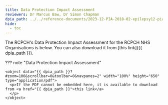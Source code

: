 ```yaml
---
title: Data Protection Impact Assessment
reviewers: Dr Marcus Baw, Dr Simon Chapman
dpia_path: ../../reference-documents/2023-12-PIA-2018-02-epilepsy12-pia-v2-1_Final.pdf
hide:
  - toc
---
```


The RCPCH's Data Protection Impact Assessment for the RCPCH NHS Organisations is below. You can also download it from [this link]({{ dpia_path }}).

??? note "Data Protection Impact Assessment"

    <object data="{{ dpia_path }}?#zoom=100&scrollbar=0&toolbar=0&navpanes=2" width="100%" height="650" type="application/pdf">
      <p>If the PDF cannot be embedded here, it is available to download from <a href="{{ dpia_path }}">this link</a>
      </p>
    </object>

<!-- This needs updating as there is no PIA -->